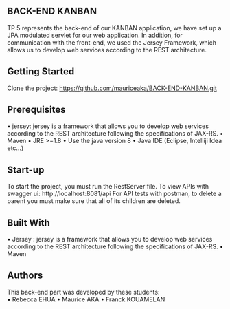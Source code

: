 ## BACK-END KANBAN

TP 5 represents the back-end of our KANBAN application, we have set up a JPA modulated servlet for our web application.
In addition, for communication with the front-end, we used the Jersey Framework, which allows us to develop web services according to the REST architecture.


## Getting Started

Clone the project: https://github.com/mauriceaka/BACK-END-KANBAN.git


## Prerequisites

•	jersey: jersey is a framework that allows you to develop web services according to the REST architecture 
    following the specifications of JAX-RS.
•	Maven
•	JRE >=1.8
•	Use the java version 8
•	Java IDE (Eclipse, Intelliji Idea etc…)


## Start-up

To start the project, you must run the RestServer file.
To view APIs with swagger ui: http://localhost:8081/api
For API tests with postman, to delete a parent you must make sure that all of its children are deleted.


## Built With

•	Jersey : jersey is a framework that allows you to develop web services according to the REST architecture 
    following the specifications of JAX-RS.
•	Maven


## Authors

This back-end part was developed by these students:</br>
•	Rebecca EHUA
•	Maurice AKA
•	Franck KOUAMELAN












